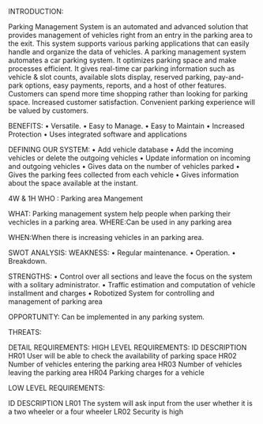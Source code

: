 INTRODUCTION:

Parking Management System is an automated and advanced solution that provides management of vehicles right from an entry in the parking area to the exit. This system supports various parking applications that can easily handle and organize the data of vehicles.
A parking management system automates a car parking system. It optimizes parking space and make processes efficient. It gives real-time car parking information such as vehicle & slot counts, available slots display, reserved parking, pay-and-park options, easy payments, reports, and a host of other features.
Customers can spend more time shopping rather than looking for parking space. Increased customer satisfaction. Convenient parking experience will be valued by customers.


BENEFITS:
•	Versatile.
•	Easy to Manage.
•	Easy to Maintain
•	Increased Protection
•	Uses integrated software and applications

DEFINING OUR SYSTEM:
•	Add vehicle database
•	Add the incoming vehicles or delete the outgoing vehicles
•	Update information on incoming and outgoing vehicles 
•	Gives data on the number of vehicles parked
•	Gives the parking fees collected from each vehicle
•	Gives information about the space available at the instant.

4W & 1H
WHO :
Parking area Mangement


WHAT: Parking management system help people when parking their vechicles in a parking area.
WHERE:Can be used in any parking area 


WHEN:When there is increasing vehicles in an parking area.

SWOT ANALYSIS:
WEAKNESS:
•	Regular maintenance. 
•	Operation. 
•	Breakdown. 


STRENGTHS:
•	Control over all sections and leave the focus on the system with a solitary administrator.
•	Traffic estimation and computation of vehicle installment and charges
•	Robotized System for controlling and management of parking area





OPPORTUNITY:
Can be implemented in any parking system.




THREATS:

DETAIL REQUIREMENTS:
HIGH LEVEL REQUIREMENTS:
ID               DESCRIPTION
HR01          User will be able to check the availability of parking space
HR02          Number of vehicles entering the parking area
HR03          Number of vehicles leaving the parking area
HR04         Parking charges for a vehicle 


LOW LEVEL REQUIREMENTS:

ID                  DESCRIPTION
LR01             The system will ask input from the user whether it is a two wheeler or a four wheeler 
LR02             Security is high 








